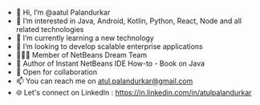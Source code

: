 - 👋 Hi, I’m @aatul Palandurkar
- 👀 I’m interested in Java, Android, Kotlin, Python, React, Node and all related technologies
- 🌱 I’m currently learning a new technology
- 💞️ I’m looking to develop scalable enterprise applications
- 🧑‍🤝‍🧑 Member of NetBeans Dream Team
- 📘 Author of Instant NetBeans IDE How-to - Book on Java
- 🤝 Open for collaboration
- 📫 You can reach me on atul.palandurkar@gmail.com
- 🌐 Let's connect on LinkedIn : https://in.linkedin.com/in/atulpalandurkar

<!---
aatul/aatul is a ✨ special ✨ repository because its `README.md` (this file) appears on your GitHub profile.
You can click the Preview link to take a look at your changes.
--->
